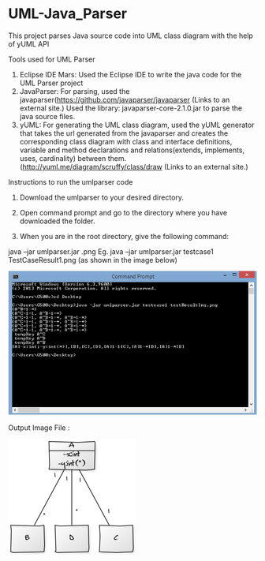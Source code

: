 # UML-Java_Parser
This project parses Java source code into UML class diagram with the help of yUML API

Tools used for UML Parser

1. Eclipse IDE Mars: Used the Eclipse IDE to write the java code for the UML Parser project 
2. JavaParser: For parsing, used the javaparser(https://github.com/javaparser/javaparser (Links to an external site.)
Used the library: javaparser-core-2.1.0.jar to parse the java source files.
3. yUML: For generating the UML class diagram, used the yUML generator that takes the url generated from the javaparser and creates the corresponding class diagram with class and interface definitions, variable and method declarations and relations(extends, implements, uses, cardinality) between them. 
(http://yuml.me/diagram/scruffy/class/draw (Links to an external site.)

Instructions to run the umlparser code

1. Download the umlparser to your desired directory.

2. Open command prompt and go to the directory where you have downloaded the folder.

3. When you are in the root directory, give the following command:

java –jar umlparser.jar <testcase folder Name> <ImageName>.png
Eg. java –jar umlparser.jar testcase1 TestCaseResult1.png (as shown in the image below)



![How to run umlparser](https://github.com/krutipandya/UML-Java_Parser/blob/master/umlparser/howtorun.png "How to run umlparser")

Output Image File : 



![Output Image](https://github.com/krutipandya/UML-Java_Parser/blob/master/umlparser/img1.png "output image file for testcase1")

